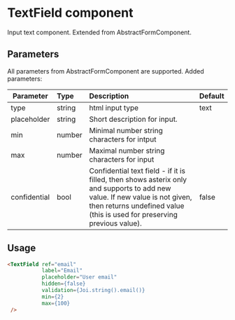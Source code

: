 # TextField component

Input text component. Extended from AbstractFormComponent.

## Parameters

All parameters from AbstractFormComponent are supported. Added parameters:

| Parameter | Type | Description | Default  |
| --- | :--- | :--- | :--- |
| type  | string   | html input type | text |
| placeholder  | string   | Short description for input.|  |
| min  | number   | Minimal number string characters for intput |  |
| max  | number   | Maximal number string characters for input  |  |
| confidential  | bool   | Confidential text field - if it is filled, then shows asterix only and supports to add new value. If new value is not given, then returns undefined value (this is used for preserving previous value).  | false  | 
## Usage

```html
<TextField ref="email"
           label="Email"
           placeholder="User email"
           hidden={false}
           validation={Joi.string().email()}
           min={2}
           max={100}
 />
```
